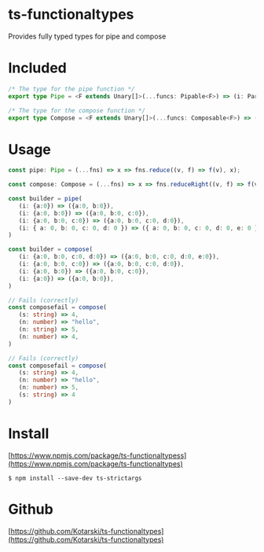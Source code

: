 # ts-functionaltypes
Provides fully typed types for pipe and compose

# Included
```Typescript
/* The type for the pipe function */
export type Pipe = <F extends Unary[]>(...funcs: Pipable<F>) => (i: ParameterUnary<F[0]>) => ReturnType<F[PrevN<F["length"]>]>

/* The type for the compose function */
export type Compose = <F extends Unary[]>(...funcs: Composable<F>) => (i: ParameterUnary<F[PrevN<F["length"]>]>) => ReturnType<F[0]>

```
# Usage
```Typescript
const pipe: Pipe = (...fns) => x => fns.reduce((v, f) => f(v), x);

const compose: Compose = (...fns) => x => fns.reduceRight((v, f) => f(v), x);

const builder = pipe(
   (i: {a:0}) => ({a:0, b:0}),
   (i: {a:0, b:0}) => ({a:0, b:0, c:0}),
   (i: {a:0, b:0, c:0}) => ({a:0, b:0, c:0, d:0}),
   (i: { a: 0, b: 0, c: 0, d: 0 }) => ({ a: 0, b: 0, c: 0, d: 0, e: 0 })
)

const builder = compose(
   (i: {a:0, b:0, c:0, d:0}) => ({a:0, b:0, c:0, d:0, e:0}),
   (i: {a:0, b:0, c:0}) => ({a:0, b:0, c:0, d:0}),
   (i: {a:0, b:0}) => ({a:0, b:0, c:0}),
   (i: {a:0}) => ({a:0, b:0}),
)

// Fails (correctly)
const composefail = compose(
   (s: string) => 4,
   (n: number) => "hello",
   (n: string) => 5,
   (n: number) => 4,
)

// Fails (correctly)
const composefail = compose(
   (s: string) => 4,
   (n: number) => "hello",
   (n: number) => 5,
   (s: string) => 4
)

```
# Install
[https://www.npmjs.com/package/ts-functionaltypess](https://www.npmjs.com/package/ts-functionaltypes)
```
$ npm install --save-dev ts-strictargs
```

# Github
[https://github.com/Kotarski/ts-functionaltypes](https://github.com/Kotarski/ts-functionaltypes)
